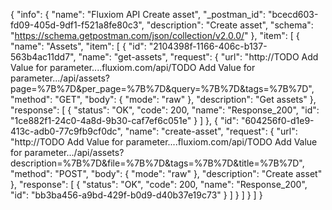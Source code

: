 {
  "info": {
    "name": "Fluxiom API Create asset",
    "_postman_id": "bcecd603-fd09-405d-9df1-f521a8fe80c3",
    "description": "Create asset",
    "schema": "https://schema.getpostman.com/json/collection/v2.0.0/"
  },
  "item": [
    {
      "name": "Assets",
      "item": [
        {
          "id": "2104398f-1166-406c-b137-563b4ac11dd7",
          "name": "get-assets",
          "request": {
            "url": "http://TODO Add Value for parameter....fluxiom.com/api/TODO Add Value for parameter.../api/assets?page=%7B%7D&per_page=%7B%7D&query=%7B%7D&tags=%7B%7D",
            "method": "GET",
            "body": {
              "mode": "raw"
            },
            "description": "Get assets"
          },
          "response": [
            {
              "status": "OK",
              "code": 200,
              "name": "Response_200",
              "id": "1ce882f1-24c0-4a8d-9b30-caf7ef6c051e"
            }
          ]
        },
        {
          "id": "604256f0-d1e9-413c-adb0-77c9fb9cf0dc",
          "name": "create-asset",
          "request": {
            "url": "http://TODO Add Value for parameter....fluxiom.com/api/TODO Add Value for parameter.../api/assets?description=%7B%7D&file=%7B%7D&tags=%7B%7D&title=%7B%7D",
            "method": "POST",
            "body": {
              "mode": "raw"
            },
            "description": "Create asset"
          },
          "response": [
            {
              "status": "OK",
              "code": 200,
              "name": "Response_200",
              "id": "bb3ba456-a9bd-429f-b0d9-d40b37e19c73"
            }
          ]
        }
      ]
    }
  ]
}